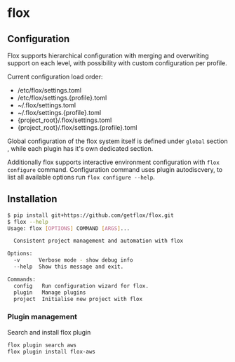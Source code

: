 # flox

## Configuration

Flox supports hierarchical configuration with merging and overwriting support on each level, with possibility with 
custom configuration per profile. 

Current configuration load order:
* /etc/flox/settings.toml
* /etc/flox/settings.{profile}.toml
* ~/.flox/settings.toml
* ~/.flox/settings.{profile}.toml
* {project_root}/.flox/settings.toml
* {project_root}/.flox/settings.{profile}.toml

Global configuration of the flox system itself is defined under `global` section , while each plugin
has it's own dedicated section.  

Additionally flox supports interactive environment configuration with `flox configure` command.
Configuration command uses plugin autodiscvery, to list all available options run `flox configure --help`.


## Installation 

```bash
$ pip install git+https://github.com/getflox/flox.git
$ flox --help
Usage: flox [OPTIONS] COMMAND [ARGS]...

  Consistent project management and automation with flox

Options:
  -v      Verbose mode - show debug info
  --help  Show this message and exit.

Commands:
  config   Run configuration wizard for flox.
  plugin   Manage plugins
  project  Initialise new project with flox
```

### Plugin management

Search and install flox plugin

```bash
flox plugin search aws
flox plugin install flox-aws
```
